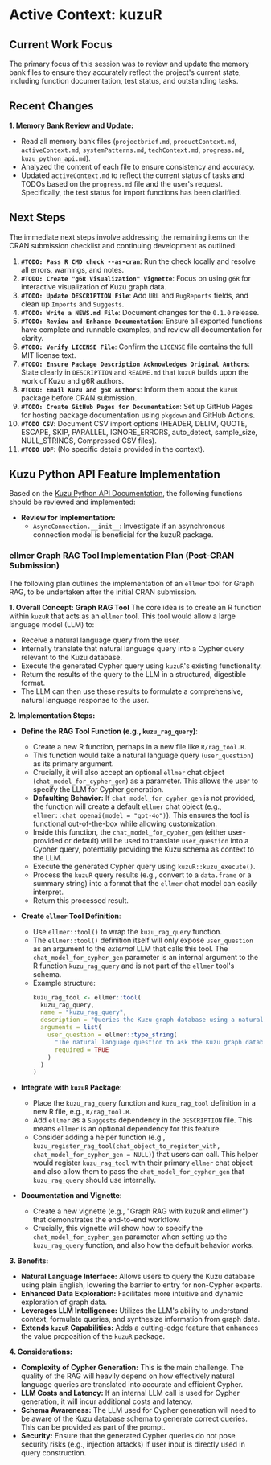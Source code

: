 # Active Context: kuzuR

## Current Work Focus

The primary focus of this session was to review and update the memory bank files to ensure they accurately reflect the project's current state, including function documentation, test status, and outstanding tasks.

## Recent Changes

**1. Memory Bank Review and Update:**
-   Read all memory bank files (`projectbrief.md`, `productContext.md`, `activeContext.md`, `systemPatterns.md`, `techContext.md`, `progress.md`, `kuzu_python_api.md`).
-   Analyzed the content of each file to ensure consistency and accuracy.
-   Updated `activeContext.md` to reflect the current status of tasks and TODOs based on the `progress.md` file and the user's request. Specifically, the test status for import functions has been clarified.

## Next Steps

The immediate next steps involve addressing the remaining items on the CRAN submission checklist and continuing development as outlined:
1.  **`#TODO: Pass R CMD check --as-cran`**: Run the check locally and resolve all errors, warnings, and notes.
2.  **`#TODO: Create "g6R Visualization" Vignette`**: Focus on using `g6R` for interactive visualization of Kuzu graph data.
3.  **`#TODO: Update DESCRIPTION File`**: Add `URL` and `BugReports` fields, and clean up `Imports` and `Suggests`.
4.  **`#TODO: Write a NEWS.md File`**: Document changes for the `0.1.0` release.
5.  **`#TODO: Review and Enhance Documentation`**: Ensure all exported functions have complete and runnable examples, and review all documentation for clarity.
6.  **`#TODO: Verify LICENSE File`**: Confirm the `LICENSE` file contains the full MIT license text.
7.  **`#TODO: Ensure Package Description Acknowledges Original Authors`**: State clearly in `DESCRIPTION` and `README.md` that `kuzuR` builds upon the work of Kuzu and g6R authors.
8.  **`#TODO: Email Kuzu and g6R Authors`**: Inform them about the `kuzuR` package before CRAN submission.
9.  **`#TODO: Create GitHub Pages for Documentation`**: Set up GitHub Pages for hosting package documentation using `pkgdown` and GitHub Actions.
10. **`#TODO CSV`**: Document CSV import options (HEADER, DELIM, QUOTE, ESCAPE, SKIP, PARALLEL, IGNORE_ERRORS, auto_detect, sample_size, NULL_STRINGS, Compressed CSV files).
11. **`#TODO UDF`**: (No specific details provided in the context).

## Kuzu Python API Feature Implementation
Based on the [Kuzu Python API Documentation](./kuzu_python_api.md), the following functions should be reviewed and implemented:
-   **Review for Implementation:**
    -   `AsyncConnection.__init__`: Investigate if an asynchronous connection model is beneficial for the kuzuR package.

### ellmer Graph RAG Tool Implementation Plan (Post-CRAN Submission)
The following plan outlines the implementation of an `ellmer` tool for Graph RAG, to be undertaken after the initial CRAN submission.

**1. Overall Concept: Graph RAG Tool**
The core idea is to create an R function within `kuzuR` that acts as an `ellmer` tool. This tool would allow a large language model (LLM) to:
*   Receive a natural language query from the user.
*   Internally translate that natural language query into a Cypher query relevant to the Kuzu database.
*   Execute the generated Cypher query using `kuzuR`'s existing functionality.
*   Return the results of the query to the LLM in a structured, digestible format.
*   The LLM can then use these results to formulate a comprehensive, natural language response to the user.

**2. Implementation Steps:**
*   **Define the RAG Tool Function (e.g., `kuzu_rag_query`)**:
    *   Create a new R function, perhaps in a new file like `R/rag_tool.R`.
    *   This function would take a natural language query (`user_question`) as its primary argument.
    *   Crucially, it will also accept an optional `ellmer` chat object (`chat_model_for_cypher_gen`) as a parameter. This allows the user to specify the LLM for Cypher generation.
    *   **Defaulting Behavior:** If `chat_model_for_cypher_gen` is not provided, the function will create a default `ellmer` chat object (e.g., `ellmer::chat_openai(model = "gpt-4o")`). This ensures the tool is functional out-of-the-box while allowing customization.
    *   Inside this function, the `chat_model_for_cypher_gen` (either user-provided or default) will be used to translate `user_question` into a Cypher query, potentially providing the Kuzu schema as context to the LLM.
    *   Execute the generated Cypher query using `kuzuR::kuzu_execute()`.
    *   Process the `kuzuR` query results (e.g., convert to a `data.frame` or a summary string) into a format that the `ellmer` chat model can easily interpret.
    *   Return this processed result.

*   **Create `ellmer` Tool Definition**:
    *   Use `ellmer::tool()` to wrap the `kuzu_rag_query` function.
    *   The `ellmer::tool()` definition itself will only expose `user_question` as an argument to the *external* LLM that calls this tool. The `chat_model_for_cypher_gen` parameter is an internal argument to the R function `kuzu_rag_query` and is not part of the `ellmer` tool's schema.
    *   Example structure:
        ```R
        kuzu_rag_tool <- ellmer::tool(
          kuzu_rag_query,
          name = "kuzu_rag_query",
          description = "Queries the Kuzu graph database using a natural language question and returns relevant graph data.",
          arguments = list(
            user_question = ellmer::type_string(
              "The natural language question to ask the Kuzu graph database.",
              required = TRUE
            )
          )
        )
        ```

*   **Integrate with `kuzuR` Package**:
    *   Place the `kuzu_rag_query` function and `kuzu_rag_tool` definition in a new R file, e.g., `R/rag_tool.R`.
    *   Add `ellmer` as a `Suggests` dependency in the `DESCRIPTION` file. This means `ellmer` is an optional dependency for this feature.
    *   Consider adding a helper function (e.g., `kuzu_register_rag_tool(chat_object_to_register_with, chat_model_for_cypher_gen = NULL)`) that users can call. This helper would register `kuzu_rag_tool` with their primary `ellmer` chat object and also allow them to pass the `chat_model_for_cypher_gen` that `kuzu_rag_query` should use internally.

*   **Documentation and Vignette**:
    *   Create a new vignette (e.g., "Graph RAG with kuzuR and ellmer") that demonstrates the end-to-end workflow.
    *   Crucially, this vignette will show how to specify the `chat_model_for_cypher_gen` parameter when setting up the `kuzu_rag_query` function, and also how the default behavior works.

**3. Benefits:**
*   **Natural Language Interface:** Allows users to query the Kuzu database using plain English, lowering the barrier to entry for non-Cypher experts.
*   **Enhanced Data Exploration:** Facilitates more intuitive and dynamic exploration of graph data.
*   **Leverages LLM Intelligence:** Utilizes the LLM's ability to understand context, formulate queries, and synthesize information from graph data.
*   **Extends `kuzuR` Capabilities:** Adds a cutting-edge feature that enhances the value proposition of the `kuzuR` package.

**4. Considerations:**
*   **Complexity of Cypher Generation:** This is the main challenge. The quality of the RAG will heavily depend on how effectively natural language queries are translated into accurate and efficient Cypher.
*   **LLM Costs and Latency:** If an internal LLM call is used for Cypher generation, it will incur additional costs and latency.
*   **Schema Awareness:** The LLM used for Cypher generation will need to be aware of the Kuzu database schema to generate correct queries. This can be provided as part of the prompt.
*   **Security:** Ensure that the generated Cypher queries do not pose security risks (e.g., injection attacks) if user input is directly used in query construction.

